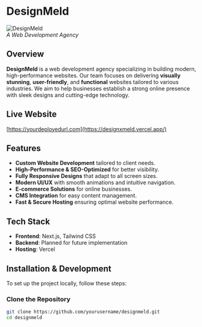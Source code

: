 # DesignMeld

![DesignMeld](https://yourimageurl.com/preview.png)  
*A Web Development Agency*

## Overview
**DesignMeld** is a web development agency specializing in building modern, high-performance websites. Our team focuses on delivering **visually stunning**, **user-friendly**, and **functional** websites tailored to various industries. We aim to help businesses establish a strong online presence with sleek designs and cutting-edge technology.

## Live Website
[https://yourdeployedurl.com](https://designxmeld.vercel.app/)

## Features
- **Custom Website Development** tailored to client needs.
- **High-Performance & SEO-Optimized** for better visibility.
- **Fully Responsive Designs** that adapt to all screen sizes.
- **Modern UI/UX** with smooth animations and intuitive navigation.
- **E-commerce Solutions** for online businesses.
- **CMS Integration** for easy content management.
- **Fast & Secure Hosting** ensuring optimal website performance.

## Tech Stack
- **Frontend**: Next.js, Tailwind CSS  
- **Backend**: Planned for future implementation  
- **Hosting**: Vercel  

## Installation & Development
To set up the project locally, follow these steps:

### Clone the Repository
```sh
git clone https://github.com/yourusername/designmeld.git
cd designmeld
